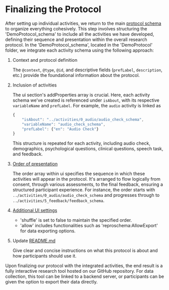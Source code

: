# Finalizing the Protocol

After setting up individual activities, we return to the main [protocol schema](https://github.com/ReproNim/reproschema-demo-protocol/blob/main/reproschema_demo_protocol/reproschema_demo_protocol_schema) to organize everything cohesively. This step involves structuring the 'DemoProtocol_schema' to include all the activities we have developed, defining their sequence and presentation within the overall research protocol. In the 'DemoProtocol_schema', located in the 'DemoProtocol' folder, we integrate each activity schema using the following approach:

1. Context and protocol definition

    The `@context`, `@type`, `@id`, and descriptive fields (`prefLabel`, `description`, etc.) provide the foundational information about the protocol.

2. Inclusion of activities
   
    The ui section's addProperties array is crucial. Here, each activity schema we've created is referenced under `isAbout`, with its respective `variableName` and `prefLabel`. For example, the `audio` activity is linked as 
    ```javascript
    {
        "isAbout": "../activities/0_audio/audio_check_schema",
        "variableName": "audio_check_schema",
        "prefLabel": {"en": "Audio Check"}
    }
    ```
    This structure is repeated for each activity, including audio check, demographics, psychological questions, clinical questions, speech task, and feedback.

2. [Order of presentation](https://github.com/ReproNim/reproschema-demo-protocol/blob/454ea9b65ef563c70cd496de7c8f22fbbc18ba5a/reproschema_demo_protocol/reproschema_demo_protocol_schema#L50)
    
    The order array within ui specifies the sequence in which these activities will appear in the protocol. It's arranged to flow logically from consent, through various assessments, to the final feedback, ensuring a structured participant experience. For instance, the order starts with `../activities/0_audio/audio_check_schema` and progresses through to `../activities/5_feedback/feedback_schema`.

3. [Additional UI settings](https://github.com/ReproNim/reproschema-demo-protocol/blob/454ea9b65ef563c70cd496de7c8f22fbbc18ba5a/reproschema_demo_protocol/reproschema_demo_protocol_schema#L23)
    - 'shuffle' is set to false to maintain the specified order.
    - 'allow' includes functionalities such as 'reproschema:AllowExport' for data exporting options.

4. Update [README.md](https://github.com/ReproNim/reproschema-demo-protocol/blob/main/reproschema_demo_protocol/README.md)

    Give clear and concise instructions on what this protocol is about and how participants should use it.
	
Upon finalizing our protocol with the integrated activities, the end result is a fully interactive research tool hosted on our GitHub repository. For data collection, this tool can be linked to a backend server, or participants can be given the option to export their data directly.
